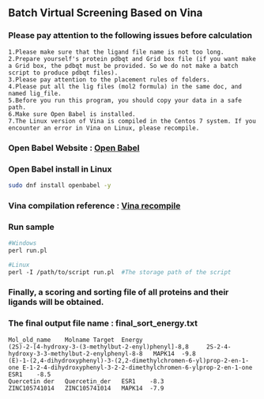 ## **Batch Virtual Screening Based on Vina**

### Please pay attention to the following issues before calculation
	1.Please make sure that the ligand file name is not too long.
	2.Prepare yourself's protein pdbqt and Grid box file (if you want make a Grid box, the pdbqt must be provided. So we do not make a batch script to produce pdbqt files).  
	3.Please pay attention to the placement rules of folders.
	4.Please put all the lig files (mol2 formula) in the same doc, and named lig_file.   
	5.Before you run this program, you should copy your data in a safe path.
	6.Make sure Open Babel is installed.
	7.The Linux version of Vina is compiled in the Centos 7 system. If you encounter an error in Vina on Linux, please recompile.

### Open Babel Website : [Open Babel](https://openbabel.org/)
### Open Babel install in Linux
```Bash
sudo dnf install openbabel -y

```

### Vina compilation reference : [Vina recompile](https://www.dzbioinformatics.com/2020/09/05/autodock-vina-%e6%ba%90%e7%a0%81%e7%bc%96%e8%af%91%e5%ae%89%e8%a3%85/)

### Run sample
```Perl
#Windows
perl run.pl

#Linux
perl -I /path/to/script run.pl	#The storage path of the script
```

### Finally, a scoring and sorting file of all proteins and their ligands will be obtained.
### The final output file name : final_sort_energy.txt
	Mol_old_name    Molname Target  Energy
	(2S)-2-[4-hydroxy-3-(3-methylbut-2-enyl)phenyl]-8,8     2S-2-4-hydroxy-3-3-methylbut-2-enylphenyl-8-8   MAPK14  -9.8
	(E)-1-(2,4-dihydroxyphenyl)-3-(2,2-dimethylchromen-6-yl)prop-2-en-1-one E-1-2-4-dihydroxyphenyl-3-2-2-dimethylchromen-6-ylprop-2-en-1-one       ESR1    -8.5
	Quercetin der   Quercetin_der   ESR1    -8.3
	ZINC105741014   ZINC105741014   MAPK14  -7.9



